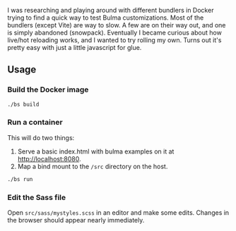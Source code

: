 I was researching and playing around with different bundlers in Docker trying to find a quick way to test Bulma customizations. Most of the bundlers (except Vite) are way to slow. A few are on their way out, and one is simply abandoned (snowpack). Eventually I became curious about how live/hot reloading works, and I wanted to try rolling my own. Turns out it's pretty easy with just a little javascript for glue.

## Usage

### Build the Docker image

```sh
./bs build
```

### Run a container

This will do two things:
1. Serve a basic index.html with bulma examples on it at [http://localhost:8080](http://localhost:8080).
2. Map a bind mount to the `/src` directory on the host.

```sh
./bs run
```
### Edit the Sass file

Open `src/sass/mystyles.scss` in an editor and make some edits. Changes in the browser should appear nearly immediately.
